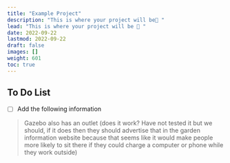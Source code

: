 ```yaml
---
title: "Example Project"
description: "This is where your project will be🤩 "
lead: "This is where your project will be 🤩 "
date: 2022-09-22
lastmod: 2022-09-22
draft: false
images: []
weight: 601
toc: true
---
```


## To Do List

- [ ] Add the following information

> Gazebo also has an outlet (does it work?
> Have not tested it but we should,
> if it does then they should advertise
> that in the garden information website
> because that seems like it would
> make people more likely to sit
> there if they could charge a computer or
> phone while they work outside)
